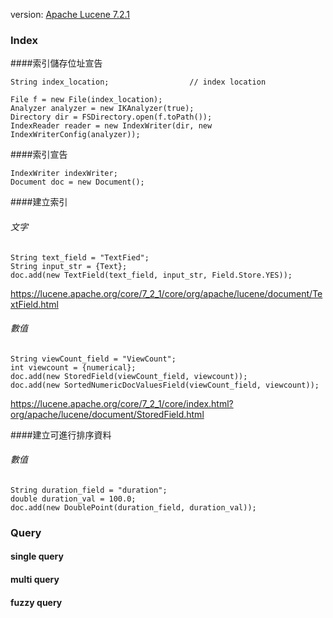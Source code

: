 
version: [Apache Lucene 7.2.1](https://lucene.apache.org/)


### Index

####索引儲存位址宣告

	String index_location;					// index location
	
	File f = new File(index_location);
	Analyzer analyzer = new IKAnalyzer(true);
	Directory dir = FSDirectory.open(f.toPath());
	IndexReader reader = new IndexWriter(dir, new IndexWriterConfig(analyzer));


####索引宣告

	IndexWriter indexWriter;
	Document doc = new Document();

####建立索引

###### 文字
	String text_field = "TextFied";
	String input_str = {Text};
	doc.add(new TextField(text_field, input_str, Field.Store.YES));

<https://lucene.apache.org/core/7_2_1/core/org/apache/lucene/document/TextField.html>

###### 數值
	
	String viewCount_field = "ViewCount";
	int viewcount = {numerical};
	doc.add(new StoredField(viewCount_field, viewcount));
	doc.add(new SortedNumericDocValuesField(viewCount_field, viewcount));

<https://lucene.apache.org/core/7_2_1/core/index.html?org/apache/lucene/document/StoredField.html>


####建立可進行排序資料	
###### 數值

	String duration_field = "duration";
	double duration_val = 100.0;
	doc.add(new DoublePoint(duration_field, duration_val));

	

### Query

#### single query


#### multi query


#### fuzzy query